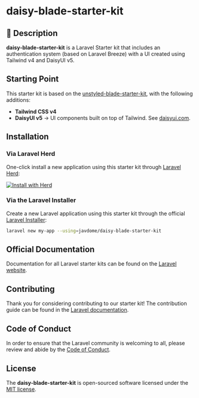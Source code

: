 # daisy-blade-starter-kit

## 📌 Description

**daisy-blade-starter-kit** is a Laravel Starter kit that includes an authentication system (based on Laravel Breeze) with a UI created using Tailwind v4 and DaisyUI v5.

## Starting Point

This starter kit is based on the [unstyled-blade-starter-kit](https://github.com/javdome/unstyled-blade-starter-kit), with the following additions:

-   **Tailwind CSS v4**
-   **DaisyUI v5** → UI components built on top of Tailwind. See [daisyui.com](https://daisyui.com/).

## Installation

### Via Laravel Herd

One-click install a new application using this starter kit through [Laravel Herd](https://herd.laravel.com):

<a href="https://herd.laravel.com/new?starter-kit=javdome/daisy-blade-starter-kit"><img src="https://img.shields.io/badge/Install%20with%20Herd-fff?logo=laravel&logoColor=f53003" alt="Install with Herd"></a>

### Via the Laravel Installer

Create a new Laravel application using this starter kit through the official [Laravel Installer](https://laravel.com/docs/12.x/starter-kits#community-maintained-starter-kits):

```bash
laravel new my-app --using=javdome/daisy-blade-starter-kit
```

## Official Documentation

Documentation for all Laravel starter kits can be found on the [Laravel website](https://laravel.com/docs/starter-kits).

## Contributing

Thank you for considering contributing to our starter kit! The contribution guide can be found in the [Laravel documentation](https://laravel.com/docs/contributions).

## Code of Conduct

In order to ensure that the Laravel community is welcoming to all, please review and abide by the [Code of Conduct](https://laravel.com/docs/contributions#code-of-conduct).

## License

The **daisy-blade-starter-kit** is open-sourced software licensed under the [MIT license](https://opensource.org/licenses/MIT).
